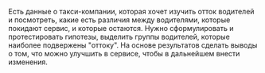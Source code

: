 Есть данные о такси-компании, которая хочет изучить отток водителей и посмотреть, какие есть различия между водителями, которые покидают сервис, и которые остаются. Нужно сформулировать и протестировать гипотезы, выделить группы водителей, которые наиболее подвержены "оттоку". На основе результатов сделать выводы о том, что можно улучшить в сервисе, чтобы в дальнейшем внести изменения.

